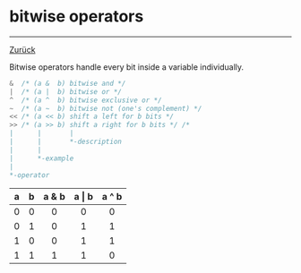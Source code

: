 # bitwise operators

---

[Zurück](../instructions.md)

Bitwise operators handle every bit inside a variable individually. 
```c
&  /* (a &  b) bitwise and */
|  /* (a |  b) bitwise or */
^  /* (a ^  b) bitwise exclusive or */
~  /* (a ~  b) bitwise not (one's complement) */
<< /* (a << b) shift a left for b bits */
>> /* (a >> b) shift a right for b bits */ /*
|      |       |
|      |       *-description
|      |
|      *-example
|
*-operator
```

| a | b | a & b | a &#124; b | a ^ b |
|:-:|:-:|:-----:|:----------:|:-----:|
| 0 | 0 |   0   |     0      |   0   |
| 0 | 1 |   0   |     1      |   1   |
| 1 | 0 |   0   |     1      |   1   |
| 1 | 1 |   1   |     1      |   0   |

